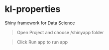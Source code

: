 # kl-properties
Shiny framework for Data Science

> Open Project and choose /shinyapp folder

> Click Run app to run app
